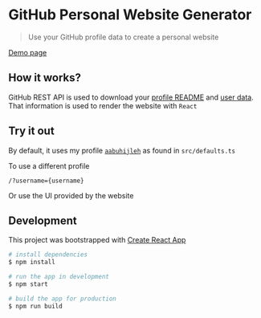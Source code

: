 # GitHub Personal Website Generator

> Use your GitHub profile data to create a personal website

[Demo page](https://www.aabuhijleh.com/)

## How it works?

GitHub REST API is used to download your [profile README](https://docs.github.com/en/github/setting-up-and-managing-your-github-profile/managing-your-profile-readme) and [user data](https://docs.github.com/en/rest/reference/users#get-a-user). That information is used to render the website with `React`

## Try it out

By default, it uses my profile [`aabuhijleh`](https://github.com/aabuhijleh) as found in `src/defaults.ts`

To use a different profile

```
/?username={username}
```

Or use the UI provided by the website

## Development

This project was bootstrapped with [Create React App](https://github.com/facebook/create-react-app)

```sh
# install dependencies
$ npm install

# run the app in development
$ npm start

# build the app for production
$ npm run build
```
